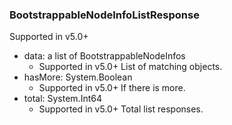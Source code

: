 ### BootstrappableNodeInfoListResponse
Supported in v5.0+

- data: a list of BootstrappableNodeInfos
  - Supported in v5.0+
  List of matching objects.
- hasMore: System.Boolean
  - Supported in v5.0+
  If there is more.
- total: System.Int64
  - Supported in v5.0+
  Total list responses.
